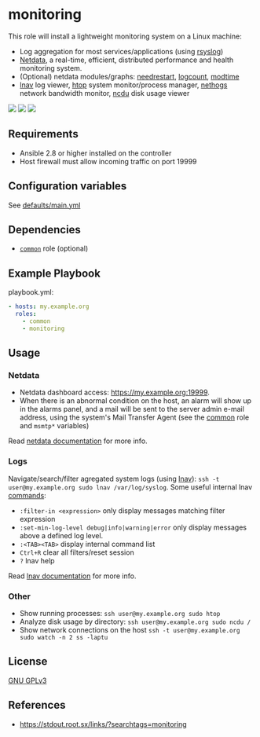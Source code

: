 monitoring
=============

This role will install a lightweight monitoring system on a Linux machine:
 - Log aggregation for most services/applications (using [rsyslog](https://en.wikipedia.org/wiki/Rsyslog))
 - [Netdata](https://my-netdata.io/), a real-time, efficient, distributed performance and health monitoring system.
 - (Optional) netdata modules/graphs: [needrestart](https://gitlab.com/nodiscc/netdata-needrestart), [logcount](https://gitlab.com/nodiscc/netdata-logcount), [modtime](https://gitlab.com/nodiscc/netdata-modtime)
 - [lnav](http://lnav.org/) log viewer, [htop](https://hisham.hm/htop/) system monitor/process manager, [nethogs](https://github.com/raboof/nethogs) network bandwidth monitor, [ncdu](https://en.wikipedia.org/wiki/Ncdu) disk usage viewer

[![](https://screenshots.debian.net/screenshots/000/015/229/thumb.png)](https://screenshots.debian.net/package/netdata)
[![](https://screenshots.debian.net/screenshots/000/010/371/thumb.png)](https://screenshots.debian.net/package/lnav)
[![](https://screenshots.debian.net/screenshots/000/014/778/thumb.png)](https://screenshots.debian.net/package/htop)

Requirements
------------

- Ansible 2.8 or higher installed on the controller
- Host firewall must allow incoming traffic on port 19999


Configuration variables
-----------------------

See [defaults/main.yml](defaults/main.yml)


Dependencies
------------

- [`common`](https://gitlab.com/nodiscc/ansible-xsrv-common) role (optional)


Example Playbook
----------------

playbook.yml:

```yaml
- hosts: my.example.org
  roles:
    - common
    - monitoring
```

Usage
-----

### Netdata

- Netdata dashboard access: https://my.example.org:19999.
- When there is an abnormal condition on the host, an alarm will show up in the alarms panel, and a mail will be sent to the server admin e-mail address, using the system's Mail Transfer Agent (see the [common](../common) role and `msmtp*` variables)

Read [netdata documentation](https://docs.netdata.cloud/) for more info.

### Logs

Navigate/search/filter agregated system logs (using [lnav](https://lnav.org/)): `ssh -t user@my.example.org sudo lnav /var/log/syslog`. Some useful internal lnav [commands](https://lnav.readthedocs.io/en/latest/):

- `:filter-in <expression>` only display messages matching filter expression
- `:set-min-log-level debug|info|warning|error` only display messages above a defined log level.
- `:<TAB><TAB>` display internal command list
- `Ctrl+R` clear all filters/reset session
- `?` lnav help

Read [lnav documentation](https://lnav.readthedocs.io/) for more info.

### Other

- Show running processes: `ssh user@my.example.org sudo htop`
- Analyze disk usage by directory: `ssh user@my.example.org sudo ncdu /`
- Show network connections on the host `ssh -t user@my.example.org sudo watch -n 2 ss -laptu`


License
-------

[GNU GPLv3](../../LICENSE)


References
-----------------

- https://stdout.root.sx/links/?searchtags=monitoring
